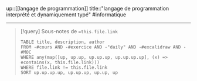 up::[[langage de programmation]]
title::"langage de programmation interprété et dynamiquement typé"
#informatique

----


> [!query] Sous-notes de `=this.file.link`
> ```dataview
> TABLE title, description, author
> FROM -#cours AND -#exercice AND -"daily" AND -#excalidraw AND -#MOC
> WHERE any(map([up, up.up, up.up.up, up.up.up.up], (x) => econtains(x, this.file.link)))
> WHERE file.link != this.file.link
> SORT up.up.up.up, up.up.up, up.up, up
> ```
